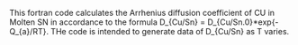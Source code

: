 This fortran code calculates the Arrhenius diffusion coefficient of CU in Molten SN in
accordance to the formula
D_{Cu/Sn} = D_{Cu/Sn.0}*exp{-Q_{a}/RT}.
THe code is intended to generate data of D_{Cu/Sn} as T varies.
